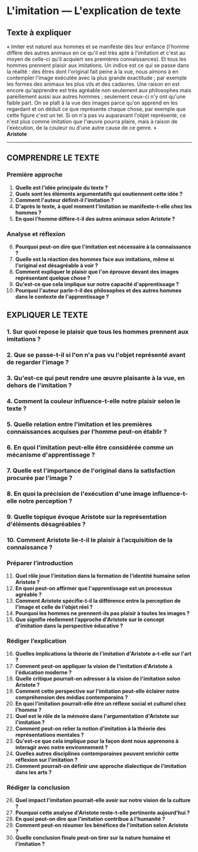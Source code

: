 # L'imitation — L'explication de texte

## Texte à expliquer
« Imiter est naturel aux hommes et se manifeste dès leur enfance (l'homme diffère des autres animaux en ce qu'il est très apte à l'imitation et c'est au moyen de celle-ci qu'il acquiert ses premières connaissances). Et tous les hommes prennent plaisir aux imitations. Un indice est ce qui se passe dans la réalité : des êtres dont l'original fait peine à la vue, nous aimons à en contempler l'image exécutée avec la plus grande exactitude ; par exemple les formes des animaux les plus vils et des cadavres. Une raison en est encore qu'apprendre est très agréable non seulement aux philosophes mais pareillement aussi aux autres hommes ; seulement ceux-ci n'y ont qu'une faible part. On se plaît à la vue des images parce qu'on apprend en les regardant et on déduit ce que représente chaque chose, par exemple que cette figure c'est un tel. Si on n'a pas vu auparavant l'objet représenté, ce n'est plus comme imitation que l'œuvre pourra plaire, mais à raison de l'exécution, de la couleur ou d'une autre cause de ce genre. »  
**Aristote**

---

## COMPRENDRE LE TEXTE

### Première approche

1. **Quelle est l'idée principale du texte ?**  
2. **Quels sont les éléments argumentatifs qui soutiennent cette idée ?**  
3. **Comment l'auteur définit-il l'imitation ?**  
4. **D'après le texte, à quel moment l'imitation se manifeste-t-elle chez les hommes ?**  
5. **En quoi l'homme diffère-t-il des autres animaux selon Aristote ?**  

### Analyse et réflexion

6. **Pourquoi peut-on dire que l'imitation est nécessaire à la connaissance ?**  
7. **Quelle est la réaction des hommes face aux imitations, même si l'original est désagréable à voir ?**  
8. **Comment expliquer le plaisir que l'on éprouve devant des images représentant quelque chose ?**  
9. **Qu'est-ce que cela implique sur notre capacité d'apprentissage ?**  
10. **Pourquoi l'auteur parle-t-il des philosophes et des autres hommes dans le contexte de l'apprentissage ?**  

## EXPLIQUER LE TEXTE

### 1. Sur quoi repose le plaisir que tous les hommes prennent aux imitations ?  
### 2. Que se passe-t-il si l'on n'a pas vu l'objet représenté avant de regarder l'image ?  
### 3. Qu'est-ce qui peut rendre une œuvre plaisante à la vue, en dehors de l'imitation ?  
### 4. Comment la couleur influence-t-elle notre plaisir selon le texte ?  
### 5. Quelle relation entre l'imitation et les premières connaissances acquises par l’homme peut-on établir ?  
### 6. En quoi l'imitation peut-elle être considérée comme un mécanisme d'apprentissage ?  
### 7. Quelle est l'importance de l'original dans la satisfaction procurée par l'image ?  
### 8. En quoi la précision de l'exécution d'une image influence-t-elle notre perception ?  
### 9. Quelle topique évoque Aristote sur la représentation d'éléments désagréables ?  
### 10. Comment Aristote lie-t-il le plaisir à l’acquisition de la connaissance ?  

### Préparer l’introduction

11. **Quel rôle joue l'imitation dans la formation de l'identité humaine selon Aristote ?**  
12. **En quoi peut-on affirmer que l'apprentissage est un processus agréable ?**  
13. **Comment Aristote spécifie-t-il la différence entre la perception de l'image et celle de l'objet réel ?**  
14. **Pourquoi les hommes ne prennent-ils pas plaisir à toutes les images ?**  
15. **Que signifie réellement l’approche d'Aristote sur le concept d'imitation dans la perspective éducative ?**  

### Rédiger l’explication

16. **Quelles implications la théorie de l'imitation d'Aristote a-t-elle sur l'art ?**  
17. **Comment peut-on appliquer la vision de l'imitation d'Aristote à l'éducation moderne ?**  
18. **Quelle critique pourrait-on adresser à la vision de l'imitation selon Aristote ?**  
19. **Comment cette perspective sur l'imitation peut-elle éclairer notre compréhension des médias contemporains ?**  
20. **En quoi l’imitation pourrait-elle être un réflexe social et culturel chez l’homme ?**  
21. **Quel est le rôle de la mémoire dans l'argumentation d'Aristote sur l'imitation ?**  
22. **Comment peut-on relier la notion d'imitation à la théorie des représentations mentales ?**  
23. **Qu'est-ce que cela implique pour la façon dont nous apprenons à interagir avec notre environnement ?**  
24. **Quelles autres disciplines contemporaines peuvent enrichir cette réflexion sur l'imitation ?**  
25. **Comment pourrait-on définir une approche dialectique de l'imitation dans les arts ?**  

### Rédiger la conclusion

26. **Quel impact l'imitation pourrait-elle avoir sur notre vision de la culture ?**  
27. **Pourquoi cette analyse d'Aristote reste-t-elle pertinente aujourd'hui ?**  
28. **En quoi peut-on dire que l'imitation contribue à l'humanité ?**  
29. **Comment peut-on résumer les bénéfices de l'imitation selon Aristote ?**  
30. **Quelle conclusion finale peut-on tirer sur la nature humaine et l'imitation ?**  